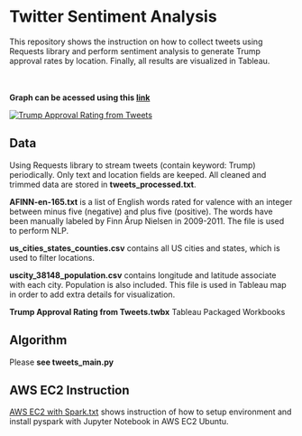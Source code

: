 # Twitter Sentiment Analysis
This repository shows the instruction on how to collect tweets using Requests library and perform sentiment analysis to generate Trump approval rates by location. Finally, all results are visualized in Tableau.

<br></br>
 **Graph can be acessed using this [link](https://public.tableau.com/views/TrumpApprovalRatingfromTweets/Dashboard1?:embed=y&:display_count=yes)**
<div class='tableauPlaceholder' id='viz1520272334804' style='position: relative'><noscript><a href='#'><img alt='Trump Approval Rating from Tweets ' src='https:&#47;&#47;public.tableau.com&#47;static&#47;images&#47;Tr&#47;TrumpApprovalRatingfromTweets&#47;Dashboard1&#47;1_rss.png' style='border: none' /></a></noscript><object class='tableauViz'  style='display:none;'><param name='host_url' value='https%3A%2F%2Fpublic.tableau.com%2F' /> <param name='embed_code_version' value='3' /> <param name='site_root' value='' /><param name='name' value='TrumpApprovalRatingfromTweets&#47;Dashboard1' /><param name='tabs' value='no' /><param name='toolbar' value='yes' /><param name='static_image' value='https:&#47;&#47;public.tableau.com&#47;static&#47;images&#47;Tr&#47;TrumpApprovalRatingfromTweets&#47;Dashboard1&#47;1.png' /> <param name='animate_transition' value='yes' /><param name='display_static_image' value='yes' /><param name='display_spinner' value='yes' /><param name='display_overlay' value='yes' /><param name='display_count' value='yes' /></object></div>                



## Data
Using Requests library to stream tweets (contain keyword: Trump) periodically. Only text and location fields are keeped. All cleaned and trimmed data are stored in **tweets_processed.txt**.

**AFINN-en-165.txt** is a list of English words rated for valence with an integer between minus five (negative) and plus five (positive). The words have been manually labeled by Finn Årup Nielsen in 2009-2011. The file is used to perform NLP.

**us_cities_states_counties.csv** contains all US cities and states, which is used to filter locations.

**uscity_38148_population.csv** contains longitude and latitude associate with each city. Population is also included. This file is used in Tableau map in order to add extra details for visualization.

**Trump Approval Rating from Tweets.twbx** Tableau Packaged Workbooks

## Algorithm
Please **see tweets_main.py**

## AWS EC2 Instruction
[AWS EC2 with Spark.txt]( https://github.com/sxl5507/Twitter-Sentiment-Analysis/blob/master/instruction/AWS%20EC2%20with%20Spark.txt) shows instruction of how to setup environment and install pyspark with Jupyter Notebook in AWS EC2 Ubuntu.

